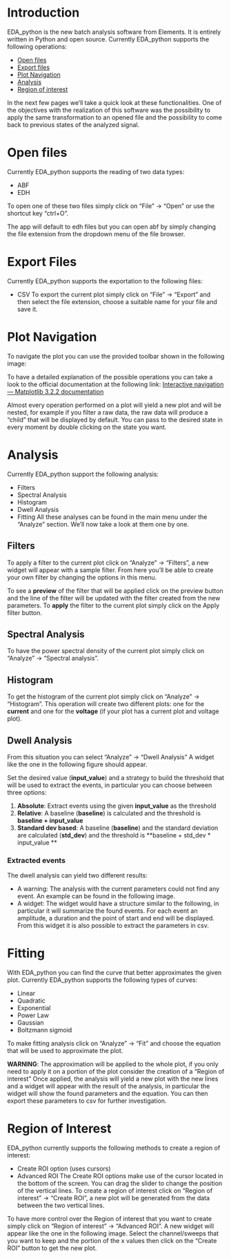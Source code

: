 # Introduction

EDA_python is the new batch analysis software from Elements. It is entirely written in Python and open source.
Currently EDA_python supports the following operations: 
* [Open files](#Open-files "Goto Open files")
* [Export files](#Export-files "Goto Export files")
* [Plot Navigation](#Plot-Navigation "Goto Plot Navigation")
* [Analysis](#Analysis "Goto Analysis")
* [Region of interest](#Region-of-interest "Goto Region of interest")

In the next few pages we’ll take a quick look at these functionalities.
One of the objectives with the realization of this software was the possibility to apply the same transformation to an opened file and the possibility to come back to previous states of the analyzed signal.

# Open files

Currently EDA_python supports the reading of two data types:
* ABF
* EDH

To open one of these two files simply click on “File” → “Open”  or use the shortcut key “ctrl+O”.

The app will default to edh files but you can open abf by simply changing the file extension from the dropdown menu of the file browser.

# Export Files
Currently EDA_python supports the exportation to the following files:
* CSV
To export the current plot simply click on  “File” → “Export” and then select the file extension, choose a suitable name for your file and save it.
# Plot Navigation
To navigate the plot you can use the provided toolbar shown in the following image:


To have a detailed explanation of the possible operations you can take a look to the official documentation at the following link: [Interactive navigation — Matplotlib 3.2.2 documentation](https://matplotlib.org/3.2.2/users/navigation_toolbar.html "Interactive navigation — Matplotlib 3.2.2 documentation")

Almost every operation performed on a plot will yield a new plot and will be nested, for example if you filter a raw data, the raw data will produce a “child” that will be displayed by default.
You can pass to the desired state in every moment by double clicking on the state you want.

# Analysis
Currently EDA_python support the following analysis:
* Filters
* Spectral Analysis
* Histogram
* Dwell Analysis
* Fitting
All these analyses can be found in the main menu under the “Analyze” section.
We’ll now take a look at them one by one.

## Filters
To apply a filter to the current plot click on “Analyze” → “Filters”, a new widget will appear with a sample filter. From here you’ll be able to create your own filter by changing the options in this menu. 

To see a **preview** of the filter that will be applied click on the preview button and the line of the filter will be updated with the filter created from the new parameters.
To **apply** the filter to the current plot simply click on the Apply filter button.

## Spectral Analysis
To have the power spectral density of the current plot simply click on “Analyze” → “Spectral analysis”.
## Histogram
To get the histogram of the current plot simply click on “Analyze” → “Histogram”. This operation will create two different plots: one for the **current** and one for the **voltage** (if your plot has a current plot and voltage plot).

## Dwell Analysis
From this situation you can select “Analyze” → “Dwell Analysis”
A widget like the one in the following figure should appear.

Set the desired value (**input_value**) and a strategy to build the threshold that will be used to extract the events, in particular you can choose between three options:
1.  **Absolute**: Extract events using the given **input_value** as the threshold
2.  **Relative**: A baseline (**baseline**) is calculated and the threshold is **baseline + input_value**
3.  **Standard dev based**: A baseline (**baseline**) and the standard deviation are calculated (**std_dev**) and the threshold is **baseline + std_dev * input_value **

### Extracted events
The dwell analysis can yield two different results:
* A warning: The analysis with the current parameters could not find any event. An example can be found in the following image.
* A widget: The widget would have a structure similar to the following, in particular it will summarize the found events. For each event an amplitude, a duration and the point of start and end will be displayed. From this widget it is also possible to extract the parameters in csv.

# Fitting
With EDA_python you can find the curve that better approximates the given plot.
Currently EDA_python supports the following types of curves:
* Linear
* Quadratic
* Exponential
* Power Law
* Gaussian
* Boltzmann sigmoid

To make fitting analysis click on “Analyze” → “Fit” and choose the equation that will be used to approximate the plot.

**WARNING**: The approximation will be applied to the whole plot, if you only need to apply it on a portion of the plot consider the creation of a “Region of interest”
Once applied, the analysis will yield a new plot with the new lines and a widget will appear with the result of the analysis, in particular the widget will show the found parameters and the equation. You can then export these parameters to csv for further investigation.

# Region of Interest
EDA_python currently supports the following methods to create a region of interest:
* Create ROI option (uses cursors)
* Advanced ROI
The Create ROI options make use of the cursor located in the bottom of the screen.
You can drag the slider to change the position of the vertical lines.
To create a region of interest click on “Region of interest” → “Create ROI”, a new plot will be generated from the data between the two vertical lines.

To have more control over the Region of interest that you want to create simply click on “Region of interest” → “Advanced ROI”.
A new widget will appear like the one in the following image.
Select the channel/sweeps that you want to keep and the portion of the x values then click on the “Create ROI” button to get the new plot.



